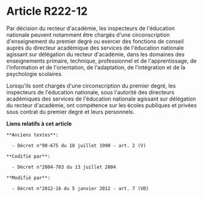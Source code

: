 # Article R222-12

Par décision du recteur d'académie, les inspecteurs de l'éducation nationale peuvent notamment être chargés d'une
circonscription d'enseignement du premier degré ou exercer des fonctions de conseil auprès du directeur académique des
services de l'éducation nationale agissant sur délégation du recteur d'académie, dans les domaines des enseignements
primaire, technique, professionnel et de l'apprentissage, de l'information et de l'orientation, de l'adaptation, de
l'intégration et de la psychologie scolaires.

Lorsqu'ils sont chargés d'une circonscription du premier degré, les inspecteurs de l'éducation nationale, sous l'autorité des
directeurs académiques des services de l'éducation nationale agissant sur délégation du recteur d'académie, ont compétence
sur les écoles publiques et privées sous contrat du premier degré et leurs personnels.

**Liens relatifs à cet article**

	**Anciens textes**:

	  - Décret n°90-675 du 18 juillet 1990 - art. 2 (V)

	**Codifié par**:

	  - Décret n°2004-703 du 13 juillet 2004

	**Modifié par**:

	  - Décret n°2012-16 du 5 janvier 2012 - art. 7 (VD)
